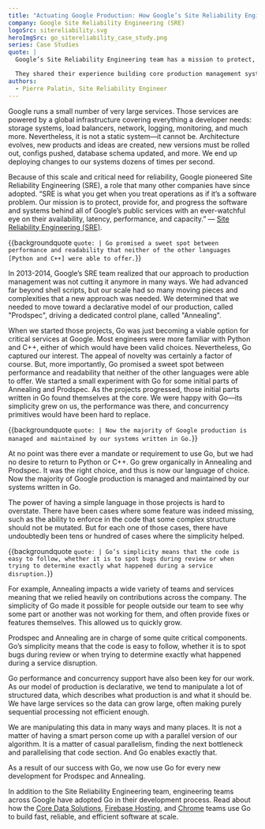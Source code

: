 ```yaml
---
title: "Actuating Google Production: How Google’s Site Reliability Engineering Team Uses Go"
company: Google Site Reliability Engineering (SRE)
logoSrc: sitereliability.svg
heroImgSrc: go_sitereliability_case_study.png
series: Case Studies
quote: |
  Google’s Site Reliability Engineering team has a mission to protect, provide for, and progress the software and systems behind all of Google’s public services — Google Search, Ads, Gmail, Android, YouTube, and App Engine, to name just a few — with an ever-watchful eye on their availability, latency, performance, and capacity.

  They shared their experience building core production management systems with Go, coming from experience with Python and C++.
authors:
  - Pierre Palatin, Site Reliability Engineer
---
```


Google runs a small number of very large services. Those services are powered
by a global infrastructure covering everything a developer needs: storage
systems, load balancers, network, logging, monitoring, and much more.
Nevertheless, it is not a static system—it cannot be. Architecture evolves,
new products and ideas are created, new versions must be rolled out, configs
pushed, database schema updated, and more. We end up deploying changes to our
systems dozens of times per second.

Because of this scale and critical need for reliability, Google pioneered Site
Reliability Engineering (SRE), a role that many other companies have since adopted.
“SRE is what you get when you treat operations as if it’s a software problem.
Our mission is to protect, provide for, and progress the software and systems
behind all of Google’s public services with an ever-watchful eye on their
availability, latency, performance, and capacity.”
— [Site Reliability Engineering (SRE)](https://sre.google/).

{{backgroundquote `
  quote: |
    Go promised a sweet spot between performance and readability that neither of
    the other languages [Python and C++] were able to offer.
`}}

In 2013-2014, Google’s SRE team realized that our approach to production
management was not cutting it anymore in many ways. We had advanced far beyond
shell scripts, but our scale had so many moving pieces and complexities that a
new approach was needed. We determined that we needed to move toward a
declarative model of our production, called "Prodspec", driving a dedicated
control plane, called "Annealing".

When we started those projects, Go was just becoming a viable option for
critical services at Google. Most engineers were more familiar with Python
and C++, either of which would have been valid choices. Nevertheless, Go
captured our interest. The appeal of novelty was certainly a factor of
course. But, more importantly, Go promised a sweet spot between performance
and readability that neither of the other languages were able to offer. We
started a small experiment with Go for some initial parts of Annealing and
Prodspec. As the projects progressed, those initial parts written in Go found
themselves at the core. We were happy with Go—its simplicity grew on us, the
performance was there, and concurrency primitives would have been hard to
replace.

{{backgroundquote `
  quote: |
    Now the majority of Google production is managed and maintained by our systems
    written in Go.
`}}

At no point was there ever a mandate or requirement to use Go, but we had no
desire to return to Python or C++. Go grew organically in Annealing and
Prodspec. It was the right choice, and thus is now our language of choice.
Now the majority of Google production is managed and maintained by our systems
written in Go.

The power of having a simple language in those projects is hard to overstate.
There have been cases where some feature was indeed missing, such as the
ability to enforce in the code that some complex structure should not be
mutated. But for each one of those cases, there have undoubtedly been tens or
hundred of cases where the simplicity helped.

{{backgroundquote `
  quote: |
    Go’s simplicity means that the code is easy to follow, whether it is to spot
    bugs during review or when trying to determine exactly what happened during a
    service disruption.
`}}

For example, Annealing impacts a wide variety of teams and services meaning
that we relied heavily on contributions across the company. The simplicity of
Go made it possible for people outside our team to see why some part or another
was not working for them, and often provide fixes or features themselves. This
allowed us to quickly grow.

Prodspec and Annealing are in charge of some quite critical components. Go’s
simplicity means that the code is easy to follow, whether it is to spot bugs
during review or when trying to determine exactly what happened during a
service disruption.

Go performance and concurrency support have also been key for our work. As our
model of production is declarative, we tend to manipulate a lot of structured
data, which describes what production is and what it should be. We have large
services so the data can grow large, often making purely sequential processing
not efficient enough.

We are manipulating this data in many ways and many places. It is not a matter
of having a smart person come up with a parallel version of our algorithm. It
is a matter of casual parallelism, finding the next bottleneck and
parallelising that code section. And Go enables exactly that.

As a result of our success with Go, we now use Go for every new development for
Prodspec and Annealing.

In addition to the Site Reliability Engineering team, engineering teams across
Google have adopted Go in their development process. Read about how the
[Core Data Solutions](/solutions/google/coredata/),
[Firebase Hosting](/solutions/google/firebase/), and
[Chrome](/solutions/google/chrome/) teams use Go to build fast, reliable,
and efficient software at scale.